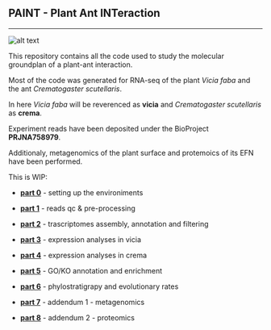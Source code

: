 ## **PAINT** - **P**lant **A**nt **INT**eraction


---


![alt text](https://live.staticflickr.com/65535/49577967752_47f87a76bd_b.jpg)


This repository contains all the code used to study the molecular groundplan of a plant-ant interaction.


Most of the code was generated for RNA-seq of the plant _Vicia faba_ and the ant _Crematogaster scutellaris_.


In here _Vicia faba_ will be reverenced as **vicia** and _Crematogaster scutellaris_ as **crema**.


Experiment reads have been deposited under the BioProject **PRJNA758979**.


Additionaly, metagenomics of the plant surface and protemoics of its EFN have been performed.


This is WIP:


- [**part 0**](https://github.com/for-giobbe/PAINT/blob/main/markdowns/part_0.md) - setting up the environiments

- [**part 1**](https://github.com/for-giobbe/PAINT/blob/main/markdowns/part_1.md) - reads qc & pre-processing

- [**part 2**](https://github.com/for-giobbe/PAINT/blob/main/markdowns/part_2.md) - trascriptomes assembly, annotation and filtering

- [**part 3**](https://github.com/for-giobbe/PAINT/blob/main/markdowns/part_3.md) - expression analyses in vicia

- [**part 4**](https://github.com/for-giobbe/PAINT/blob/main/markdowns/part_4.md) - expression analyses in crema

- [**part 5**](https://github.com/for-giobbe/PAINT/blob/main/markdowns/part_5.md) - GO/KO annotation and enrichment

- [**part 6**](https://github.com/for-giobbe/PAINT/blob/main/markdowns/part_6.md) - phylostratigrapy and evolutionary rates

- [**part 7**](https://github.com/for-giobbe/PAINT/blob/main/markdowns/part_7.md) - addendum 1 - metagenomics

- [**part 8**](https://github.com/for-giobbe/PAINT/blob/main/markdowns/part_8.md) - addendum 2 - proteomics
